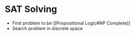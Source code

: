# SAT Solving

- First problem to be [[Propositional Logic#NP Complete]]
- Search problem in discrete space
